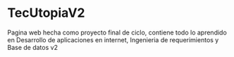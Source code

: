 # TecUtopiaV2
Pagina web hecha como proyecto final de ciclo, contiene todo lo aprendido en Desarrollo de aplicaciones en internet, Ingenieria de requerimientos y Base de datos v2

